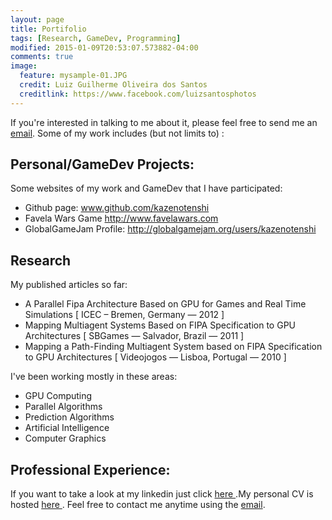 ```yaml
---
layout: page
title: Portifolio
tags: [Research, GameDev, Programming]
modified: 2015-01-09T20:53:07.573882-04:00
comments: true
image:
  feature: mysample-01.JPG
  credit: Luiz Guilherme Oliveira dos Santos
  creditlink: https://www.facebook.com/luizsantosphotos
---
```


If you're interested in talking to me about it, please feel free to send me an <a href="mailto:luiz@kaze.io">email</a>. Some of my work includes (but not limits to) :


## Personal/GameDev Projects:

Some websites of my work and GameDev that I have participated:

* Github page: <a href="http://www.github.com/kazenotenshi">www.github.com/kazenotenshi</a>
* Favela Wars Game <a href="http://www.favelawars.com">http://www.favelawars.com</a>
* GlobalGameJam Profile: <a href="http://globalgamejam.org/users/kazenotenshi">http://globalgamejam.org/users/kazenotenshi</a>


## Research

My published articles so far:

* A Parallel Fipa Architecture Based on GPU for Games and Real Time Simulations [ ICEC – Bremen, Germany — 2012 ]
* Mapping Multiagent Systems Based on FIPA Specification to GPU Architectures [ SBGames — Salvador, Brazil — 2011 ]
* Mapping a Path-Finding Multiagent System based on FIPA Specification to GPU Architectures [ Videojogos — Lisboa, Portugal — 2010 ]

I've been working mostly in these areas:

* GPU Computing
* Parallel Algorithms
* Prediction Algorithms
* Artificial Intelligence
* Computer Graphics


## Professional Experience:

If you want to take a look at my linkedin just click <a href="http://br.linkedin.com/in/luizgosantos/en"> here </a>.My personal CV is hosted <a href="http://kaze.io/files/Resume_Luiz.pdf"> here </a>. Feel free to contact me anytime using the <a href="mailto:luiz@kaze.io">email</a>.